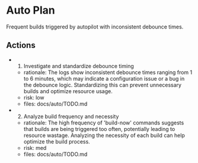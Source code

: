 # Auto Plan

Frequent builds triggered by autopilot with inconsistent debounce times.

## Actions
- 1. Investigate and standardize debounce timing
  - rationale: The logs show inconsistent debounce times ranging from 1 to 6 minutes, which may indicate a configuration issue or a bug in the debounce logic. Standardizing this can prevent unnecessary builds and optimize resource usage.
  - risk: low
  - files: docs/auto/TODO.md
- 2. Analyze build frequency and necessity
  - rationale: The high frequency of 'build-now' commands suggests that builds are being triggered too often, potentially leading to resource wastage. Analyzing the necessity of each build can help optimize the build process.
  - risk: med
  - files: docs/auto/TODO.md